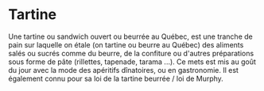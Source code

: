 # Tartine

Une tartine ou sandwich ouvert ou beurrée au Québec, est une tranche
de pain sur laquelle on étale (on tartine ou beurre au Québec) des
aliments salés ou sucrés comme du beurre, de la confiture ou d'autres
préparations sous forme de pâte (rillettes, tapenade, tarama ...).  Ce
mets est mis au goût du jour avec la mode des apéritifs dînatoires, ou
en gastronomie.  Il est également connu pour sa loi de la tartine
beurrée / loi de Murphy.

